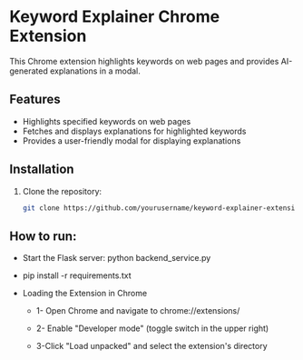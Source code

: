 # Keyword Explainer Chrome Extension

This Chrome extension highlights keywords on web pages and provides AI-generated explanations in a modal.

## Features

- Highlights specified keywords on web pages
- Fetches and displays explanations for highlighted keywords
- Provides a user-friendly modal for displaying explanations

## Installation

1. Clone the repository:
   ```sh
   git clone https://github.com/yourusername/keyword-explainer-extension.git

## How to run:

- Start the Flask server: python backend_service.py

- pip install -r requirements.txt

- Loading the Extension in Chrome
    - 1- Open Chrome and navigate to chrome://extensions/

    - 2- Enable "Developer mode" (toggle switch in the upper right)

    - 3-Click "Load unpacked" and select the extension's directory

